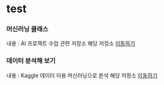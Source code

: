 # test


### 머신러닝 클래스
내용 : AI 프로젝트 수업 관련 저장소
해당 저정소 [이동하기](https://github.com/porrima53/ML_LIB_CLASS) 

### 데이터 분석해 보기
내용 : Kaggle 데이터 이용 머신러닝으로 분석
해당 저정소 [이동하기](https://github.com/porrima53/my_data_analysis)
